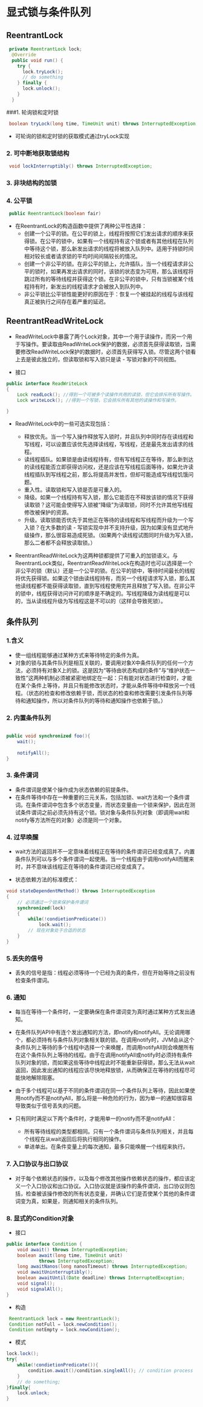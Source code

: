
# 显式锁与条件队列

## ReentrantLock

```java
 private ReentrantLock lock;
  @Override
  public void run() {
    try {
      lock.tryLock();
      // do something      
    } finally {
      lock.unlock();
    }
  }
```

###1.  轮询锁和定时锁

```java
 boolean tryLock(long time, TimeUnit unit) throws InterruptedException;
```
- 可轮询的锁和定时锁的获取模式通过tryLock实现

### 2. 可中断地获取锁结构
```java
 void lockInterruptibly() throws InterruptedException;
```

### 3. 非块结构的加锁


### 4. 公平锁

```java
 public ReentrantLock(boolean fair)
```

-  在ReentrantLock的构造函数中提供了两种公平性选择：
	-  创建一个公平的锁。在公平的锁上，线程将按照它们发出请求的顺序来获得锁。在公平的锁中，如果有一个线程持有这个锁或者有其他线程在队列中等待这个锁，那么新发出请求的线程将被放入队列中。适用于持锁时间相对较长或者请求锁的平均时间间隔较长的情况。
	- 创建一个非公平的锁。在非公平的锁上，允许插队，当一个线程请求非公平的锁时，如果再发出请求的同时，该锁的状态变为可用，那么该线程将跳过所有的等待线程并获得这个锁。在非公平的锁中，只有当锁被某个线程持有时，新发出的线程请求才会被放入到队列中。
	- 非公平锁比公平锁性能更好的原因在于：恢复一个被挂起的线程与该线程真正被执行之间存在着严重的延迟。


## ReentrantReadWriteLock

- ReadWriteLock中暴露了两个Lock对象，其中一个用于读操作，而另一个用于写操作。要读取由ReadWriteLock保护的数据，必须首先获得读取锁，当需要修改ReadWriteLock保护的数据时，必须首先获得写入锁。尽管这两个锁看上去是彼此独立的，但读取锁和写入锁只是读 - 写锁对象的不同视图。

- 接口

```java
public interface ReadWriteLock
{
    Lock readLock(); //得到一个可被多个读操作共用的读锁，但它会排斥所有写操作。
    Lock writeLock(); //得到一个写锁，它会排斥所有其他的读操作和写操作。

}
```

- ReadWriteLock中的一些可选实现包括：
	-  释放优先。当一个写入操作释放写入锁时，并且队列中同时存在读线程和写线程，可以设置应该优先选择读线程，写线程，还是最先发出请求的线程。
	- 读线程插队。如果锁是由读线程持有，但有写线程正在等待，那么新到达的读线程能否立即获得访问权，还是应该在写线程后面等待，如果允许读线程插队到写线程之前，那么将提高并发性，但却可能造成写线程饥饿问题。
	- 重入性。读取锁和写入锁是否是可重入的。
	- 降级。如果一个线程持有写入锁，那么它能否在不释放该锁的情况下获得读取锁？这可能会使得写入锁被“降级”为读取锁，同时不允许其他写线程修改被保护的资源。
	- 升级。读取锁能否优先于其他正在等待的读线程和写线程而升级为一个写入锁？在大多数的读 - 写锁实现中并不支持升级，因为如果没有显式地升级操作，那么很容易造成死锁。（如果两个读线程试图同时升级为写入锁，那么二者都不会释放读取锁。）

- ReentrantReadWriteLock为这两种锁都提供了可重入的加锁语义。与ReentrantLock类似，ReentrantReadWriteLock在构造时也可以选择是一个非公平的锁（默认）还是一个公平的锁。在公平的锁中，等待时间最长的线程将优先获得锁。如果这个锁由读线程持有，而另一个线程请求写入锁，那么其他读线程都不能获得读取锁，直到写线程使用完并且释放了写入锁。在非公平的锁中，线程获得访问许可的顺序是不确定的。写线程降级为读线程是可以的，当从读线程升级为写线程这是不可以的（这样会导致死锁）。

## 条件队列

### 1.含义 

- 使一组线程能够通过某种方式来等待特定的条件为真。
- 对象的锁与其条件队列是相互关联的，要调用对象X中条件队列的任何一个方法，必须持有对象X上的锁。这是因为“等待由状态构成的条件”与“维护状态一致性”这两种机制必须被紧密地绑定在一起：只有能对状态进行检查时，才能在某个条件上等待，并且只有能修改状态时，才能从条件等待中释放另一个线程。（状态的检查和修改依赖于锁，而状态的检查和修改需要引发条件队列等待和通知操作，所以对条件队列的等待和通知操作也依赖于锁。）

### 2. 内置条件队列


```java

public void synchronized foo(){
    wait();
    
    notifyAll();
}

```

### 3. 条件谓词

- 条件谓词是使某个操作成为状态依赖的前提条件。
- 在条件等待中存在一种重要的三元关系，包括加锁、wait方法和一个条件谓词。在条件谓词中包含多个状态变量，而状态变量由一个锁来保护，因此在测试条件谓词之前必须先持有这个锁。锁对象与条件队列对象（即调用wait和notify等方法所在的对象）必须是同一个对象。

### 4. 过早唤醒

- wait方法的返回并不一定意味着线程正在等待的条件谓词已经变成真了。内置条件队列可以与多个条件谓词一起使用。当一个线程由于调用notifyAll而醒来时，并不意味该线程正在等待的条件谓词已经变成真了。

- 状态依赖方法的标准模式：
```java
void stateDependentMethod() throws InterruptedException
{
    // 必须通过一个锁来保护条件谓词
    synchronized(lock)
    {
        while(!condietionPredicate())
            lock.wait();
        // 现在对象处于合适的状态
    }
}
```
### 5.丢失的信号

- 丢失的信号是指：线程必须等待一个已经为真的条件，但在开始等待之前没有检查条件谓词。

### 6. 通知

- 每当在等待一个条件时，一定要确保在条件谓词变为真时通过某种方式发出通知。

- 在条件队列API中有连个发出通知的方法，即notify和notifyAll。无论调用哪个，都必须持有与条件队列对象相关联的锁。在调用notify时，JVM会从这个条件队列上等待的多个线程中选择一个来唤醒，而调用notifyAll则会唤醒所有在这个条件队列上等待的线程。由于在调用notifyAll或notify时必须持有条件队列对象的锁，而如果这些等待中线程此时不能重新获得锁，那么无法从wait返回，因此发出通知的线程应该尽快地释放锁，从而确保正在等待的线程尽可能快地解除阻塞。

- 由于多个线程可以基于不同的条件谓词在同一个条件队列上等待，因此如果使用notify而不是notifyAll，那么将是一种危险的行为，因为单一的通知很容易导致类似于信号丢失的问题。

- 只有同时满足以下两个条件时，才能用单一的notify而不是notifyAll： 
	- 所有等待线程的类型都相同。只有一个条件谓词与条件队列相关，并且每个线程在从wait返回后将执行相同的操作。 
	- 单进单出。在条件变量上的每次通知，最多只能唤醒一个线程来执行。

### 7. 入口协议与出口协议

- 对于每个依赖状态的操作，以及每个修改其他操作依赖状态的操作，都应该定义一个入口协议和出口协议。入口协议就是该操作的条件谓词，出口协议则包括，检查被该操作修改的所有状态变量，并确认它们是否使某个其他的条件谓词变为真，如果是，则通知相关的条件队列。

### 8. 显式的Condition对象

- 接口
```java
public interface Condition {
    void await() throws InterruptedException;
    boolean await(long time, TimeUnit unit)
            throws InterruptedException;
    long awaitNanos(long nanosTimeout) throws InterruptedException;
    void awaitUninterruptibly();
    boolean awaitUntil(Date deadline) throws InterruptedException;
    void signal();
    void signalAll();
}
```

- 构造

```java
 ReentrantLock lock = new ReentrantLock();
 Condition notFull = lock.newCondition();
 Condition notEmpty = lock.newCondition();
```

-  模式
```java
lock.lock();
try{
    while(!condietionPredicate()){
    	condition.await()/condition.singleAll(); // condition process
    }
    // do something;
}finally{
    lock.unlock;
}
```




